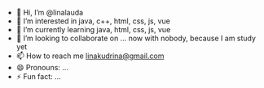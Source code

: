 - 👋 Hi, I’m @linalauda
- 👀 I’m interested in java, c++, html, css, js, vue
- 🌱 I’m currently learning java, html, css, js, vue
- 💞️ I’m looking to collaborate on ... now with nobody, because I am study yet
- 📫 How to reach me linakudrina@gmail.com
- 😄 Pronouns: ...
- ⚡ Fun fact: ...

<!---
linalauda/linalauda is a ✨ special ✨ repository because its `README.md` (this file) appears on your GitHub profile.
You can click the Preview link to take a look at your changes.
--->
